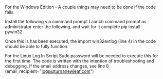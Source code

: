 For the Windows Edition - A couple things may need to be done if the code fails.

  Install the following via command prompt
    Launch command prompt as administrator
    enter the following, and wait for it complete
    pip install pywin32

Once this is has been executed, the import win32evtlog (line 4) in the code should be able to fully function.


For the Linux Log In Script 
  Sudo password will be needed to execute this for the first time.
  The code is written with the intention of troubleshooting and debugging. If the email address changes, see line 8 (email_recipient="logs@turnanewleaf.com")
  


